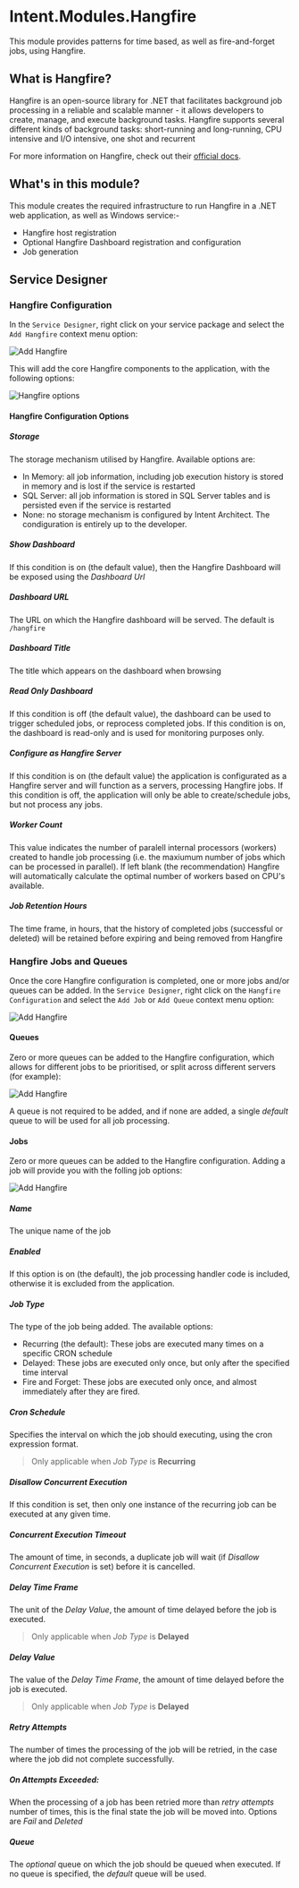 # Intent.Modules.Hangfire

This module provides patterns for time based, as well as fire-and-forget jobs, using Hangfire.

## What is Hangfire?

Hangfire is an open-source library for .NET that facilitates background job processing in a reliable and scalable manner - it allows developers to create, manage, and execute background tasks. Hangfire supports several different kinds of background tasks: short-running and long-running, CPU intensive and I/O intensive, one shot and recurrent

For more information on Hangfire, check out their [official docs](https://www.hangfire.io/).

## What's in this module?

This module creates the required infrastructure to run Hangfire in a .NET web application, as well as Windows service:-

* Hangfire host registration 
* Optional Hangfire Dashboard registration and configuration
* Job generation

## Service Designer

### Hangfire Configuration
In the `Service Designer`, right click on your service package and select the `Add Hangfire` context menu option:

![Add Hangfire](./docs/images/modeled-hangfire.png)

This will add the core Hangfire components to the application, with the following options:

![Hangfire options](./docs/images/hangfire-configuration.png)

#### Hangfire Configuration Options

##### Storage
The storage mechanism utilised by Hangfire. Available options are:
- In Memory: all job information, including job execution history is stored in memory and is lost if the service is restarted
- SQL Server: all job information is stored in SQL Server tables and is persisted even if the service is restarted
- None: no storage mechanism is configured by Intent Architect. The condiguration is entirely up to the developer.

##### Show Dashboard
If this condition is on (the default value), then the Hangfire Dashboard will be exposed using the _Dashboard Url_ 

##### Dashboard URL
The URL on which the Hangfire dashboard will be served. The default is `/hangfire`

##### Dashboard Title
The title which appears on the dashboard when browsing

##### Read Only Dashboard
If this condition is off (the default value), the dashboard can be used to trigger scheduled jobs, or reprocess completed jobs. If this condition is on, the dashboard is read-only and is used for monitoring purposes only.

##### Configure as Hangfire Server
If this condition is on (the default value) the application is configurated as a Hangfire server and will function as a servers, processing Hangfire jobs. If this condition is off, the application will only be able to create/schedule jobs, but not process any jobs.

##### Worker Count
This value indicates the number of paralell internal processors (workers) created to handle job processing (i.e. the maxiumum number of jobs which can be processed in parallel). If left blank (the recommendation) Hangfire will automatically calculate the optimal number of workers based on CPU's available.

##### Job Retention Hours
The time frame, in hours, that the history of completed jobs (successful or deleted) will be retained before expiring and being removed from Hangfire

### Hangfire Jobs and Queues

Once the core Hangfire configuration is completed, one or more jobs and/or queues can be added. In the `Service Designer`, right click on the `Hangfire Configuration` and select the `Add Job` or `Add Queue` context menu option:

![Add Hangfire](./docs/images/modeled-job-queue.png)

#### Queues

Zero or more queues can be added to the Hangfire configuration, which allows for different jobs to be prioritised, or split across different servers (for example):

![Add Hangfire](./docs/images/hangfire-queue-configuration.png)

A queue is not required to be added, and if none are added, a single _default_ queue to will be used for all job processing.

#### Jobs

Zero or more queues can be added to the Hangfire configuration. Adding a job will provide you with the folling job options:

![Add Hangfire](./docs/images/hangfire-job-configuration.png)

##### Name
The unique name of the job

##### Enabled
If this option is on (the default), the job processing handler code is included, otherwise it is excluded from the application. 

##### Job Type
The type of the job being added. The available options:
* Recurring (the default): These jobs are executed many times on a specific CRON schedule
* Delayed: These jobs are executed only once, but only after the specified time interval
* Fire and Forget: These jobs are executed only once, and almost immediately after they are fired.

##### Cron Schedule

Specifies the interval on which the job should executing, using the cron expression format.

> Only applicable when _Job Type_ is **Recurring** 

##### Disallow Concurrent Execution

If this condition is set, then only one instance of the recurring job can be executed at any given time.

##### Concurrent Execution Timeout

The amount of time, in seconds, a duplicate job will wait (if _Disallow Concurrent Execution_ is set) before it is cancelled.

##### Delay Time Frame

The unit of the _Delay Value_, the amount of time delayed before the job is executed.

> Only applicable when _Job Type_ is **Delayed** 

##### Delay Value

The value of the _Delay Time Frame_, the amount of time delayed before the job is executed.

> Only applicable when _Job Type_ is **Delayed** 

##### Retry Attempts

The number of times the processing of the job will be retried, in the case where the job did not complete successfully.

##### On Attempts Exceeded:

When the processing of a job has been retried more than _retry attempts_ number of times, this is the final state the job will be moved into. Options are _Fail_ and _Deleted_

##### Queue

The _optional_ queue on which the job should be queued when executed. If no queue is specified, the _default_ queue will be used.